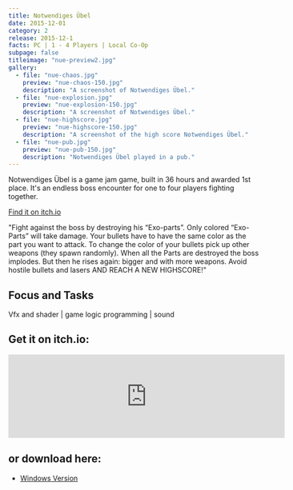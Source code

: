 ```yaml
---
title: Notwendiges Übel
date: 2015-12-01
category: 2
release: 2015-12-1
facts: PC | 1 - 4 Players | Local Co-Op
subpage: false
titleimage: "nue-preview2.jpg"
gallery:
  - file: "nue-chaos.jpg"
    preview: "nue-chaos-150.jpg"
    description: "A screenshot of Notwendiges Übel."
  - file: "nue-explosion.jpg"
    preview: "nue-explosion-150.jpg"
    description: "A screenshot of Notwendiges Übel."
  - file: "nue-highscore.jpg"
    preview: "nue-highscore-150.jpg"
    description: "A screenshot of the high score Notwendiges Übel."
  - file: "nue-pub.jpg"
    preview: "nue-pub-150.jpg"
    description: "Notwendiges Übel played in a pub."
---
```


Notwendiges Übel is a game jam game, built in 36 hours and awarded 1st place. It's an endless boss encounter for one to four players fighting together.

[Find it on itch.io](https://blitzzart.itch.io/still-ill)

"Fight against the boss by destroying his “Exo-parts”.
Only colored “Exo-Parts” will take damage. Your bullets have to have the same color as the part you want to attack.
To change the color of your bullets pick up other weapons (they spawn randomly).
When all the Parts are destroyed the boss implodes. But then he rises again: bigger and with more weapons.
Avoid hostile bullets and lasers AND REACH A NEW HIGHSCORE!"

## Focus and Tasks
Vfx and shader | game logic programming | sound

## Get it on itch.io:
<iframe frameborder="0" src="https://itch.io/embed/404879?linkback=true&amp;bg_color=f8f9fb&amp;fg_color=f5f6f3&amp;link_color=29b939&amp;border_color=f8f9fb" width="552" height="167"></iframe>

## or download here:
* [Windows Version](ILL_STILL.zip)
